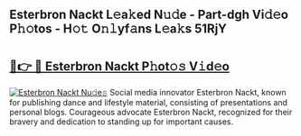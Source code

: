 ## Esterbron Nackt L𝚎a𝚔ed N𝚞𝚍e - Part-dgh Vi𝚍𝚎o P𝚑𝚘tos - H𝚘𝚝 O𝚗𝚕yf𝚊ns L𝚎a𝚔s 51RjY

# <h2><a href="http://kf34h5p.oniu.top/?m=Esterbron+Nackt">🔗👉 🔴 Esterbron Nackt P𝚑ot𝚘𝚜 V𝚒d𝚎o</a></h2>

[![Esterbron Nackt Nu𝚍e𝚜](https://i.imgur.com/0qMVB7G.gif)](http://kf34h5p.oniu.top/?m=Esterbron+Nackt)
Social media innovator Esterbron Nackt, known for publishing dance and lifestyle material, consisting of presentations and personal blogs. Courageous advocate Esterbron Nackt, recognized for their bravery and dedication to standing up for important causes.  
